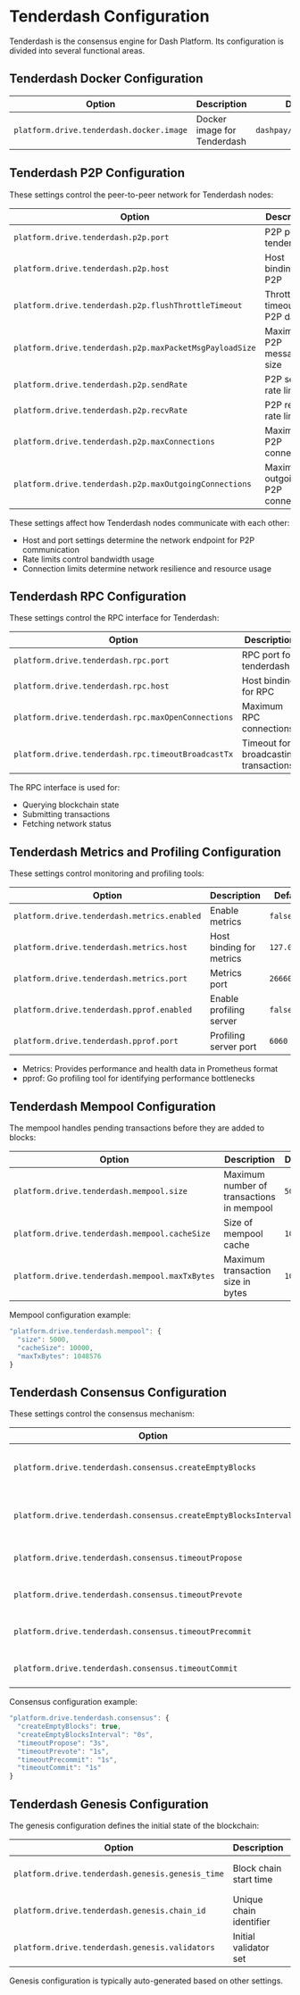 # Tenderdash Configuration

Tenderdash is the consensus engine for Dash Platform. Its configuration is divided into several functional areas.

## Tenderdash Docker Configuration

| Option | Description | Default | Example |
|--------|-------------|---------|---------|
| `platform.drive.tenderdash.docker.image` | Docker image for Tenderdash | `dashpay/tenderdash:1` | `dashpay/tenderdash:latest` |

## Tenderdash P2P Configuration

These settings control the peer-to-peer network for Tenderdash nodes:

| Option | Description | Default | Example |
|--------|-------------|---------|---------|
| `platform.drive.tenderdash.p2p.port` | P2P port for tenderdash | `26656` | `26657` |
| `platform.drive.tenderdash.p2p.host` | Host binding for P2P | `0.0.0.0` | `127.0.0.1` |
| `platform.drive.tenderdash.p2p.flushThrottleTimeout` | Throttle timeout for P2P data | `100ms` | `200ms` |
| `platform.drive.tenderdash.p2p.maxPacketMsgPayloadSize` | Maximum P2P message size | `10240` | `20480` |
| `platform.drive.tenderdash.p2p.sendRate` | P2P send rate limit | `5120000` | `10240000` |
| `platform.drive.tenderdash.p2p.recvRate` | P2P receive rate limit | `5120000` | `10240000` |
| `platform.drive.tenderdash.p2p.maxConnections` | Maximum P2P connections | `64` | `128` |
| `platform.drive.tenderdash.p2p.maxOutgoingConnections` | Maximum outgoing P2P connections | `30` | `60` |

These settings affect how Tenderdash nodes communicate with each other:
- Host and port settings determine the network endpoint for P2P communication
- Rate limits control bandwidth usage
- Connection limits determine network resilience and resource usage

## Tenderdash RPC Configuration

These settings control the RPC interface for Tenderdash:

| Option | Description | Default | Example |
|--------|-------------|---------|---------|
| `platform.drive.tenderdash.rpc.port` | RPC port for tenderdash | `26657` | `26658` |
| `platform.drive.tenderdash.rpc.host` | Host binding for RPC | `127.0.0.1` | `0.0.0.0` |
| `platform.drive.tenderdash.rpc.maxOpenConnections` | Maximum RPC connections | `900` | `1800` |
| `platform.drive.tenderdash.rpc.timeoutBroadcastTx` | Timeout for broadcasting transactions | `0` | `30s` |

The RPC interface is used for:
- Querying blockchain state
- Submitting transactions
- Fetching network status

## Tenderdash Metrics and Profiling Configuration

These settings control monitoring and profiling tools:

| Option | Description | Default | Example |
|--------|-------------|---------|---------|
| `platform.drive.tenderdash.metrics.enabled` | Enable metrics | `false` | `true` |
| `platform.drive.tenderdash.metrics.host` | Host binding for metrics | `127.0.0.1` | `0.0.0.0` |
| `platform.drive.tenderdash.metrics.port` | Metrics port | `26660` | `26661` |
| `platform.drive.tenderdash.pprof.enabled` | Enable profiling server | `false` | `true` |
| `platform.drive.tenderdash.pprof.port` | Profiling server port | `6060` | `6061` |

- Metrics: Provides performance and health data in Prometheus format
- pprof: Go profiling tool for identifying performance bottlenecks

## Tenderdash Mempool Configuration

The mempool handles pending transactions before they are added to blocks:

| Option | Description | Default | Example |
|--------|-------------|---------|---------|
| `platform.drive.tenderdash.mempool.size` | Maximum number of transactions in mempool | `5000` | `10000` |
| `platform.drive.tenderdash.mempool.cacheSize` | Size of mempool cache | `10000` | `20000` |
| `platform.drive.tenderdash.mempool.maxTxBytes` | Maximum transaction size in bytes | `1048576` | `2097152` |

Mempool configuration example:
```javascript
"platform.drive.tenderdash.mempool": {
  "size": 5000,
  "cacheSize": 10000,
  "maxTxBytes": 1048576
}
```

## Tenderdash Consensus Configuration

These settings control the consensus mechanism:

| Option | Description | Default | Example |
|--------|-------------|---------|---------|
| `platform.drive.tenderdash.consensus.createEmptyBlocks` | Create blocks even without transactions | `true` | `false` |
| `platform.drive.tenderdash.consensus.createEmptyBlocksInterval` | Empty block creation interval | `0s` | `10s` |
| `platform.drive.tenderdash.consensus.timeoutPropose` | Block proposal timeout | `3s` | `5s` |
| `platform.drive.tenderdash.consensus.timeoutPrevote` | Prevote step timeout | `1s` | `2s` |
| `platform.drive.tenderdash.consensus.timeoutPrecommit` | Precommit step timeout | `1s` | `2s` |
| `platform.drive.tenderdash.consensus.timeoutCommit` | Commit step timeout | `1s` | `2s` |

Consensus configuration example:
```javascript
"platform.drive.tenderdash.consensus": {
  "createEmptyBlocks": true,
  "createEmptyBlocksInterval": "0s",
  "timeoutPropose": "3s",
  "timeoutPrevote": "1s", 
  "timeoutPrecommit": "1s",
  "timeoutCommit": "1s"
}
```

## Tenderdash Genesis Configuration

The genesis configuration defines the initial state of the blockchain:

| Option | Description | Default | Example |
|--------|-------------|---------|---------|
| `platform.drive.tenderdash.genesis.genesis_time` | Block chain start time | ISO date string | `"2023-01-01T00:00:00Z"` |
| `platform.drive.tenderdash.genesis.chain_id` | Unique chain identifier | String | `"dash-platform-testnet"` |
| `platform.drive.tenderdash.genesis.validators` | Initial validator set | Array | See advanced docs |

Genesis configuration is typically auto-generated based on other settings.